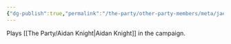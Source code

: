 ```yaml
---
{"dg-publish":true,"permalink":"/the-party/other-party-members/meta/jae-knight/","noteIcon":""}
---
```


Plays [[The Party/Aidan Knight\|Aidan Knight]] in the campaign.